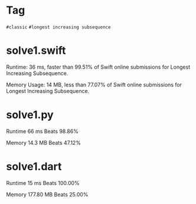 # Tag

`#classic` `#longest increasing subsequence`

# solve1.swift

Runtime: 36 ms, faster than 99.51% of Swift online submissions for Longest Increasing Subsequence.

Memory Usage: 14 MB, less than 77.07% of Swift online submissions for Longest Increasing Subsequence.

# solve1.py

Runtime 66 ms Beats 98.86%

Memory 14.3 MB Beats 47.12%

# solve1.dart

Runtime 15 ms Beats 100.00%

Memory 177.80 MB Beats 25.00%

